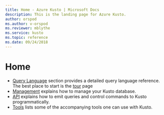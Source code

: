 ```yaml
---
title: Home - Azure Kusto | Microsoft Docs
description: This is the landing page for Azure Kusto.
author: orspod
ms.author: v-orspod
ms.reviewer: mblythe
ms.service: kusto
ms.topic: reference
ms.date: 09/24/2018
---
```

# Home
* [Query Language](./query/index.md) section provides a detailed query language reference. The best place to start is the [tour](./query/tutorial.md) page
* [Management](./management/index.md) explains how to manage your Kusto database.
* [API](./api/index.md) explains how to emit queries and control commands to Kusto programmatically.
* [Tools](./tools/index.md) lists some of the accompanying tools one can use with Kusto.
